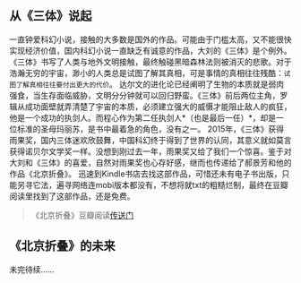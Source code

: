 ## 从《三体》说起

一直钟爱科幻小说，接触的大多数是国外的作品。可能由于门槛太高，又不能很快实现经济价值，国内科幻小说一直缺乏有诚意的作品，大刘的《三体》是个例外。
《三体》书写了人类与地外文明接触，最终触碰黑暗森林法则被消灭的悲歌。对于浩瀚无穷的宇宙，渺小的人类总是试图了解其真相，可是事情的真相往往残酷：`试图了解真相往往要付出更大的代价`。
达尔文的进化论已经阐明了生物的本质就是弱肉强食，当生存面临威胁，文明分分钟就可以回归野蛮。《三体》前后两位主角，罗辑从成功面壁就弄清楚了宇宙的本质，必须建立强大的威慑才能阻止敌人的疯狂，他是一个成功的执剑人。而程心作为第二任执剑人*（也是最后一任）*，却是一位标准的圣母玛丽苏，是书中最着急的角色，没有之一。
2015年，《三体》获得雨果奖，国内三体迷欢欣鼓舞，中国科幻终于得到了世界的认同，其意义就如莫言获得诺贝尔文学奖一样。没想到刚过去一年，雨果奖又给了我们一个惊喜。鉴于对大刘和《三体》的喜爱，自然对雨果奖也心存好感，继而也传递给了郝景芳和他的作品《北京折叠》。
迅速到Kindle书店去找这部作品，可惜还未有电子书出版，只能另寻它法，遍寻网络连mobi版本都没有，不想将就txt的粗糙烂制，最终在豆瓣阅读里找到了这部作品，还是免费。

>《北京折叠》豆瓣阅读[传送门](https://read.douban.com/reader/ebook/20769128/ "传送门")

## 《北京折叠》的未来

未完待续……
